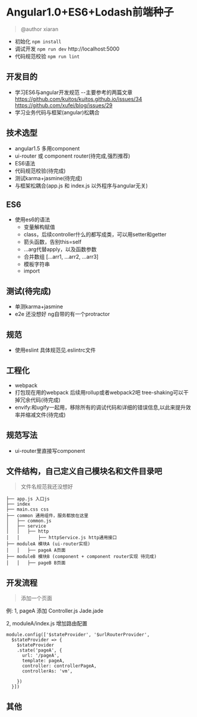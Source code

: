 # Angular1.0+ES6+Lodash前端种子 
> @author xiaran

* 初始化 `npm install`
* 调试开发 `npm run dev`
  http://localhost:5000
* 代码规范校验 `npm run lint`

## 开发目的
* 学习ES6与angular开发规范
    --主要参考的两篇文章
    https://github.com/kuitos/kuitos.github.io/issues/34
    https://github.com/xufei/blog/issues/29
* 学习业务代码与框架(angular)松耦合
    

## 技术选型
* angular1.5 多用component
* ui-router 或 component router(待完成,强烈推荐)
* ES6语法
* 代码规范校验(待完成)
* 测试karma+jasmine(待完成)
* 与框架松耦合(app.js 和 index.js 以外程序与angular无关)

## ES6
* 使用es6的语法
    - 变量解构赋值
    - class，后续controller什么的都写成类，可以用setter和getter
    - 箭头函数，告别this=self
    - ...arg代替apply，以及函数参数
    - 合并数组 [...arr1, ...arr2, ...arr3]
    - 模板字符串
    - import

## 测试(待完成)
* 单测karma+jasmine
* e2e 还没想好 ng自带的有一个protractor

## 规范

* 使用eslint 具体规范见.eslintrc文件

## 工程化
* webpack
* 打包现在用的webpack 后续用rollup或者webpack2吧 tree-shaking可以干掉冗余代码(待完成)
* envify:和ugify一起用，移除所有的调试代码和详细的错误信息,以此来提升效率并缩减文件(待完成)

## 规范写法
* ui-router里直接写component

## 文件结构，自己定义自己模块名和文件目录吧

> 文件名规范我还没想好

```
├── app.js 入口js
├── index
├── main.css css
├── common 通用组件，服务都放在这里
│   ├── common.js
│   ├── service
│   │   ├── http
│   │       ├── httpService.js http通用接口
├── moduleA 模块A (ui-router实现)
│   │   ├── pageA A页面
├── moduleB 模块B (component + component router实现 待完成)
│   │   ├── pageB B页面

```


## 开发流程
> 添加一个页面 

  例: 
  1, pageA  添加 Controller.js Jade.jade
      
  2, moduleA/index.js 增加路由配置

```
module.config(['$stateProvider', '$urlRouterProvider',
  $stateProvider => {
    $stateProvider
    .state('pageA', {
      url: '/pageA',
      template: pageA,
      controller: controllerPageA,
      controllerAs: 'vm',

    })
  }])

```
  




## 其他
